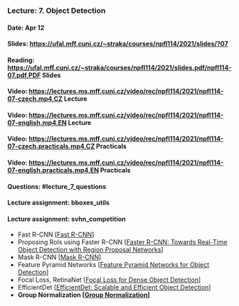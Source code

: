 ### Lecture: 7. Object Detection
#### Date: Apr 12
#### Slides: https://ufal.mff.cuni.cz/~straka/courses/npfl114/2021/slides/?07
#### Reading: https://ufal.mff.cuni.cz/~straka/courses/npfl114/2021/slides.pdf/npfl114-07.pdf,PDF Slides
#### Video: https://lectures.ms.mff.cuni.cz/video/rec/npfl114/2021/npfl114-07-czech.mp4,CZ Lecture
#### Video: https://lectures.ms.mff.cuni.cz/video/rec/npfl114/2021/npfl114-07-english.mp4,EN Lecture
#### Video: https://lectures.ms.mff.cuni.cz/video/rec/npfl114/2021/npfl114-07-czech.practicals.mp4,CZ Practicals
#### Video: https://lectures.ms.mff.cuni.cz/video/rec/npfl114/2021/npfl114-07-english.practicals.mp4,EN Practicals
#### Questions: #lecture_7_questions
#### Lecture assignment: bboxes_utils
#### Lecture assignment: svhn_competition

- Fast R-CNN [[Fast R-CNN](https://arxiv.org/abs/1504.08083)]
- Proposing RoIs using Faster R-CNN [[Faster R-CNN: Towards Real-Time Object Detection with Region Proposal Networks](https://arxiv.org/abs/1506.01497)]
- Mask R-CNN [[Mask R-CNN](https://arxiv.org/abs/1703.06870)]
- Feature Pyramid Networks [[Feature Pyramid Networks for Object Detection](https://arxiv.org/abs/1612.03144)]
- Focal Loss, RetinaNet [[Focal Loss for Dense Object Detection](https://arxiv.org/abs/1708.02002)]
- EfficientDet [[EfficientDet: Scalable and Efficient Object Detection](https://arxiv.org/abs/1911.09070)]
- **Group Normalization [[Group Normalization](https://arxiv.org/abs/1803.08494)]**
